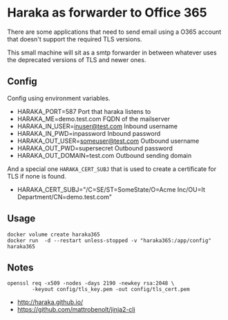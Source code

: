 # Haraka as forwarder to Office 365
There are some applications that need to send email using a O365 account that doesn't
support the required TLS versions.

This small machine will sit as a smtp forwarder in between whatever uses the deprecated
versions of TLS and newer ones.

## Config
Config using environment variables.
- HARAKA_PORT=587                       Port that haraka listens to
- HARAKA_ME=demo.test.com               FQDN of the mailserver
- HARAKA_IN_USER=inuser@test.com        Inbound username 
- HARAKA_IN_PWD=inpassword              Inbound password
- HARAKA_OUT_USER=someuser@test.com     Outbound username
- HARAKA_OUT_PWD=supersecret            Outbound password
- HARAKA_OUT_DOMAIN=test.com            Outbound sending domain

And a special one `HARAKA_CERT_SUBJ` that is used to create a certificate for TLS
if none is found.
- HARAKA_CERT_SUBJ="/C=SE/ST=SomeState/O=Acme Inc/OU=It Department/CN=demo.test.com"

## Usage
```shell
docker volume create haraka365
docker run  -d --restart unless-stopped -v "haraka365:/app/config" haraka365
```

## Notes

```
openssl req -x509 -nodes -days 2190 -newkey rsa:2048 \
        -keyout config/tls_key.pem -out config/tls_cert.pem
```

- http://haraka.github.io/
- https://github.com/mattrobenolt/jinja2-cli
